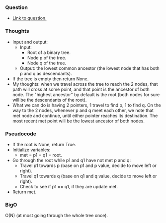 ### Question
- [Link to question.](https://leetcode.com/problems/lowest-common-ancestor-of-a-binary-search-tree/description/)

### Thoughts
- Input and output: 
    - Input: 
        - Root of a binary tree.
        - Node p of the tree.
        - Node q of the tree.
    - Output: the lowest common ancestor (the lowest node that has both p and q as descendants).
- If the tree is empty then return None.
- My thoughts: when we travel across the tree to reach the 2 nodes, that path will cross at some point, and that point is the ancestor of both node. The "highest ancestor" by default is the root (both nodes for sure will be the descendants of the root).
- What we can do is having 2 pointers, 1 travel to find p, 1 to find q. On the way to the 2 nodes, whenever p and q meet each other, we note that met node and continue, until either pointer reaches its destination. The most recent met point will be the lowest ancestor of both nodes.

### Pseudocode
- If the root is None, return True.
- Initialize variables:
    - met = p1 = q1 = root.
- Go through the root while p1 and q1 have not met p and q:
    - Travel p1 towards p (base on p1 and p value, decide to move left or right).
    - Travel q1 towards q (base on q1 and q value, decide to move left or right).
    - Check to see if p1 == q1, if they are update met.
 - Return met.

### BigO
O(N) (at most going through the whole tree once).